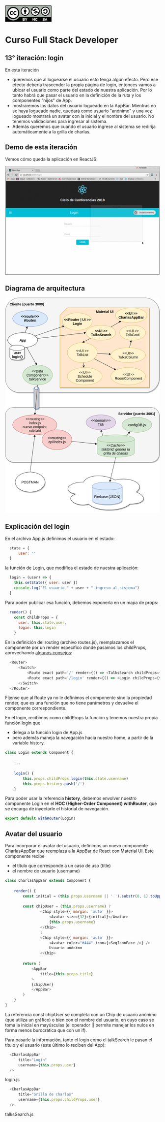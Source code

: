 <img src="images/license.png"
    width="30%" height="30%">

# Curso Full Stack Developer

## 13° iteración: login

En esta iteración

- queremos que al loguearse el usuario esto tenga algún efecto. Pero ese efecto debería trascender la propia página de login, entonces vamos a ubicar el usuario como parte del estado de nuestra aplicación. Por lo tanto habrá que pasar el usuario en la definición de la ruta y los componentes "hijos" de App. 
- mostraremos los datos del usuario logueado en la AppBar. Mientras no se haya logueado nadie, quedará como usuario "anónimo" y una vez logueado mostrará un avatar con la inicial y el nombre del usuario. No tenemos validaciones para ingresar al sistema.
- Además queremos que cuando el usuario ingrese al sistema se redirija automáticamente a la grilla de charlas. 

## Demo de esta iteración

Vemos cómo queda la aplicación en ReactJS:

![](images/demo.gif)


## Diagrama de arquitectura

![](images/Iteracion13.png)

## Explicación del login

En el archivo App.js definimos el usuario en el estado:

```javascript
  state = {
      user: ''
  }
```

la función de Login, que modifica el estado de nuestra aplicación:

```javascript
  login = (user) => {
    this.setState({ user: user })
    console.log("El usuario " + user + " ingreso al sistema")
  }
```

Para poder publicar esa función, debemos exponerla en un mapa de props:

```javascript
  render() {
    const childProps = {
      user: this.state.user,
      login: this.login
    }
```

En la definición del routing (archivo routes.js), reemplazamos el componente por un render específico donde pasamos los childProps, aprovechando [algunos consejos](https://stackoverflow.com/questions/41679324/how-do-i-pass-parent-state-to-its-child-components):

```javascript
  <Router>
      <Switch>
          <Route exact path='/' render={() => <TalksSearch childProps={this.props.childProps} />} />
          <Route exact path='/login' render={() => <Login childProps={this.props.childProps} />} />
      </Switch>
  </Router>
```

Fíjense que al Route ya no le definimos el componente sino la propiedad render, que es una función que no tiene parámetros y devuelve el componente correspondiente.

En el login, recibimos como childProps la función y tenemos nuestra propia función login que

- delega a la función login de App.js
- pero además maneja la navegación hacia nuestro home, a partir de la variable history.

```javascript
class Login extends Component {

    ...

    login() {
        this.props.childProps.login(this.state.username)
        this.props.history.push('/')
    }
```

Para poder usar la referencia **history**, debemos envolver nuestro componente Login en el **HOC (Higher-Order Component) withRouter**, que se encarga de inyectarle el historial de navegación. 

```javascript
export default withRouter(Login)
```

## Avatar del usuario

Para incorporar el avatar del usuario, definimos un nuevo componente CharlasAppBar que reemplaza a la AppBar de React con Material UI. Este componente recibe

- el título que corresponde a un caso de uso (title)
- el nombre de usuario (username)

```javascript
class CharlasAppBar extends Component {

    render() {
        const initial = (this.props.username || ' ').substr(0, 1).toUpperCase()

        const chipUser = (this.props.username) ? 
                <Chip style={{ margin: 'auto' }}>
                    <Avatar size={32}>{initial}</Avatar>
                    {this.props.username}
                </Chip>
                :
                <Chip style={{ margin: 'auto' }}>
                    <Avatar color="#444" icon={<SvgIconFace />} />
                    Usuario anónimo
                </Chip>
            
        return (
            <AppBar
                title={this.props.title}
            >
            {chipUser}
            </AppBar>
        )
    }
}
```

La referencia const chipUser se completa con un Chip de usuario anónimo (que utiliza un gráfico) o bien con el nombre del usuario, en cuyo caso se toma la inicial en mayúsculas (el operador || permite manejar los nulos en forma menos burocrática que con un if).

Para pasarle la información, tanto el login como el talkSearch le pasan el título y el usuario (este último lo reciben del App):

```javascript
  <CharlasAppBar
      title="Login"
      username={this.props.user}
  />
```
login.js

```javascript
  <CharlasAppBar
      title="Grilla de charlas"
      username={this.props.childProps.user}
  />
```
talksSearch.js

